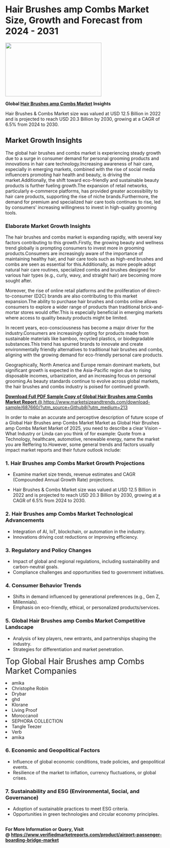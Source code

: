 <H1>Hair Brushes amp Combs Market Size, Growth and Forecast from 2024 - 2031</H1><img class="aligncenter size-medium wp-image-584254" src="https://thirdeyenews.in/wp-content/uploads/2024/09/Global-Market-Research-300x168.jpeg" alt="" width="300" height="168" /><p><strong>Global&nbsp;<a href="https://www.marketsizeandtrends.com/download-sample/687660/?utm_source=Github8j?utm_medium=213">Hair Brushes amp Combs Market</a> Insights</strong></p><p>Hair Brushes & Combs Market size was valued at USD 12.5 Billion in 2022 and is projected to reach USD 20.3 Billion by 2030, growing at a CAGR of 6.5% from 2024 to 2030.</p><p><h2>Market Growth Insights</h2> <p>The global hair brushes and combs market is experiencing steady growth due to a surge in consumer demand for personal grooming products and innovations in hair care technology.Increasing awareness of hair care, especially in emerging markets, combined with the rise of social media influencers promoting hair health and beauty, is driving the market.Additionally, the shift toward eco-friendly and sustainable beauty products is further fueling growth.The expansion of retail networks, particularly e-commerce platforms, has provided greater accessibility to hair care products, supporting the rise of niche brands.Furthermore, the demand for premium and specialized hair care tools continues to rise, led by consumers' increasing willingness to invest in high-quality grooming tools.</p> <p><a href="download-sample-link" target="_blank"></a></p> <h3>Elaborate Market Growth Insights</h3> <p>The hair brushes and combs market is expanding rapidly, with several key factors contributing to this growth.Firstly, the growing beauty and wellness trend globally is prompting consumers to invest more in grooming products.Consumers are increasingly aware of the importance of maintaining healthy hair, and hair care tools such as high-end brushes and combs are seen as essential for this.Additionally, as more people adopt natural hair care routines, specialized combs and brushes designed for various hair types (e.g., curly, wavy, and straight hair) are becoming more sought after.</p> <p>Moreover, the rise of online retail platforms and the proliferation of direct-to-consumer (D2C) brands are also contributing to this market expansion.The ability to purchase hair brushes and combs online allows consumers to explore a wider range of products than traditional brick-and-mortar stores would offer.This is especially beneficial in emerging markets where access to quality beauty products might be limited.</p> <p>In recent years, eco-consciousness has become a major driver for the industry.Consumers are increasingly opting for products made from sustainable materials like bamboo, recycled plastics, or biodegradable substances.This trend has spurred brands to innovate and create environmentally friendly alternatives to traditional hair brushes and combs, aligning with the growing demand for eco-friendly personal care products.</p> <p>Geographically, North America and Europe remain dominant markets, but significant growth is expected in the Asia-Pacific region due to rising disposable incomes, urbanization, and an increasing focus on personal grooming.As beauty standards continue to evolve across global markets, the hair brushes and combs industry is poised for continued growth.</p> <p><a href="get-more-insights-link" target="_blank"></p><p><span class=""><strong>Download Full PDF Sample Copy of Global Hair Brushes amp Combs Market Report</strong> @ <a href="https://www.marketsizeandtrends.com/download-sample/687660/?utm_source=Github8j?utm_medium=213" target="_blank">https://www.marketsizeandtrends.com/download-sample/687660/?utm_source=Github8j?utm_medium=213</a></span></p><p>In order to make an accurate and perceptive description of future scope of a Global&nbsp;Hair Brushes amp Combs Market Market as Global&nbsp;Hair Brushes amp Combs Market Market of 2025, you need to describe a clear Vision &ndash; What Industry or Linda can you think of for example: Quote from a Technology, healthcare, automotive, renewable energy, name the market you are Reffering to.However, some general trends and factors usually impact market reports and their future outlook include:</p><h3>1.&nbsp;<strong>Hair Brushes amp Combs Market Growth Projections</strong></h3><ul><li>Examine market size trends, revenue estimates and CAGR (Compounded Annual Growth Rate) projections.</li><li><p>Hair Brushes & Combs Market size was valued at USD 12.5 Billion in 2022 and is projected to reach USD 20.3 Billion by 2030, growing at a CAGR of 6.5% from 2024 to 2030.</p></li></ul><h3>2.&nbsp;<strong>Hair Brushes amp Combs Market Technological Advancements</strong></h3><ul><li>Integration of AI, IoT, blockchain, or automation in the industry.</li><li>Innovations driving cost reductions or improving efficiency.</li></ul><h3>3.&nbsp;<strong>Regulatory and Policy Changes</strong></h3><ul><li>Impact of global and regional regulations, including sustainability and carbon-neutral goals.</li><li>Compliance challenges and opportunities tied to government initiatives.</li></ul><h3>4.&nbsp;<strong>Consumer Behavior Trends</strong></h3><ul><li>Shifts in demand influenced by generational preferences (e.g., Gen Z, Millennials).</li><li>Emphasis on eco-friendly, ethical, or personalized products/services.</li></ul><h3>5.&nbsp;<strong>Global Hair Brushes amp Combs Market Competitive Landscape</strong></h3><ul><li>Analysis of key players, new entrants, and partnerships shaping the industry.</li><li>Strategies for differentiation and market penetration.</li></ul><p data-pm-slice="1 1 []"><span style="color: inherit; font-family: inherit; font-size: 25px;">Top Global Hair Brushes amp Combs Market Companies</span></p><div class="" data-test-id=""><p><li>amika</li><li> Christophe Robin</li><li> Drybar</li><li> ghd</li><li> Klorane</li><li> Living Proof</li><li> Moroccanoil</li><li> SEPHORA COLLECTION</li><li> Tangle Teezer</li><li> Verb</li><li> amika</li></p></div><h3>6.&nbsp;<strong>Economic and Geopolitical Factors</strong></h3><ul><li>Influence of global economic conditions, trade policies, and geopolitical events.</li><li>Resilience of the market to inflation, currency fluctuations, or global crises.</li></ul><h3>7.&nbsp;<strong>Sustainability and ESG (Environmental, Social, and Governance)</strong></h3><ul><li>Adoption of sustainable practices to meet ESG criteria.</li><li>Opportunities in green technologies and circular economy principles.</li></ul><h2><strong style="font-size: 14px;">For More Information or Query, Visit @&nbsp;</strong><a style="background-color: #ffffff; font-size: 14px;" href="https://www.marketsizeandtrends.com/report/hair-brushes-amp-combs-market/" target="_blank">https://www.verifiedmarketreports.com/product/airport-passenger-boarding-bridge-market</a></h2>